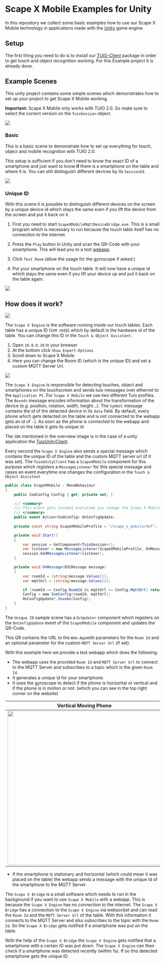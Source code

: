 # Scape X Mobile Examples for Unity

In this repository we collect some basic examples how to use our Scape X Mobile technology in applications made with the [Unity](https://unity.com) game engine.

## Setup

The first thing you need to do is to install our [TUIO-Client](https://github.com/InteractiveScapeGmbH/TuioUnityClient) package in order to get touch and object recognition working. For this Example project it is already done.

## Example Scenes

This unity project contains some simple scenes which demonstrates how to set up your project to get Scape X Mobile working.

**Important:** Scape X Mobile only works with TUIO 2.0. So make sure to select the correct version on the `TuioSession` object.

![](documentation/session-20.png)

### Basic

This is a basic scene to demonstrate how to set up everything for touch, object and mobile recognition with TUIO 2.0. 

This setup is sufficient if you don't need to know the exact ID of a smartphone and just want to know **if** there is a smartphone on the table and where it is. You can still distinguish different devices by its `SessionId`.

![](documentation/basic-viewport.png)


### Unique ID

With this scene it is possible to distinguish different devices on the screen by a unique device id which stays the same even if you lift the device from the screen and put it back on it. 

1. First you need to start `ScapeXMobileMqttDeviceBridge.exe`. This is a small program which is necessary to run because the touch table itself has no connection to the internet. 

2. Press the `Play` button in Unity and scan the QR-Code with your smartphone. This will lead you to a test [webapp](https://interactivescapegmbh.github.io/sxmtest.html).
3. Click `Test Room` (allow the usage for the gyroscope if asked.)
4. Put your smartphone on the touch table. It will now have a unique id which stays the same even if you lift your device up and put it back on the table again.

![](documentation/one-way-viewport.png)

## How does it work?

![](documentation/overview.png)

The `Scape X Engine` is the software running inside our touch tables. Each table has a unique ID (`SXM UUID`) which by default is the hardware id of the table. You can change this ID in the `Touch & Object Assistant`:
1. Open `10.0.0.20` in your browser
2. At the bottom click `Show Expert-Options`
3. Scroll down to Scape X Mobile
4. Here you can change the Room ID (which is the unique ID) and set a custom MQTT Server Url.

![](documentation/toa-config.png)

The `Scape X Engine` is responsible for detecting touches, object and smartphones on the touchscreen and sends tuio messages over ethernet to the `Application PC`. For `Scape X Mobile` we use two different Tuio profiles. The `Bounds` message encodes information about the transformation of the device (e.g. position, rotation, width, height...). The `Symbol` message contains the id of the detected device in its `data` field. By default, every phone which gets detected on the table and is not connected to the webapp gets an id of `-1`. As soon as the phone is connected to the webapp and placed on the table it gets its unique id.

The `SDK` mentioned in the overview image is in the case of a unity application the [TuioUnityClient](https://github.com/InteractiveScapeGmbH/TuioUnityClient). 

Every second the `Scape X Engine` also sends a special message which contains the unique ID of the table and the custom MQTT server url (if it was set). The `TuioUnityClient` has a `ScapeXMobile` component for this purpose which registers a `MessageListener` for this special message and raises en event everytime one changes the configuration in the `Touch & Object Assistant`

```csharp
public class ScapeXMobile : MonoBehaviour
{
    public SxmConfig Config { get; private set; }

    /// <summary>
    /// This event gets invoked everytime you change the Scape X Mobile configuration in the Touch & Object Assistant.
    /// </summary>
    public event Action<SxmConfig> OnConfigUpdate;
    
    private const string ScapeXMobileProfile = "/scape_x_mobile/def";

    private void Start()
    {
        var session = GetComponent<TuioSession>();
        var listener = new MessageListener(ScapeXMobileProfile, OnMessage);
        session.AddMessageListener(listener);
    }

    private void OnMessage(OSCMessage message)
    {
        var roomId = (string)message.Values[1];
        var mqttUrl = (string)message.Values[2];

        if (roomId == Config.RoomId && mqttUrl == Config.MqttUrl) return;
        Config = new SxmConfig(roomId, mqttUrl);
        OnConfigUpdate?.Invoke(Config);
    }
}
```

The `Unique ID` sample scene has a `QrUpdater` component which registers on the `OnConfigUpdate` event of the `ScapeXMobile` component and updates the QR-Code.

This QR contains the URL to the `Web-App`with parameters for the `Room Id` and an optional parameter for the custom `MQTT Server Url` (if set). 

With this example here we provide a test webapp which does the following:
- The webapp uses the provided `Room Id` and `MQTT Server Url` to connect to the MQTT Server and subscribes to a topic which is the given `Room Id`. 
- It generates a unique id for your smartphone. 
- It uses the gyroscope to detect if the phone is horizontal or vertical and if the phone is in motion or not. (which you can see in the top right corner on the website)

Vertical Moving Phone | Horizontal Stationary Phone
:-------:|:------:
<img src="documentation/vertical_moving.png" height="500">|<img src="documentation/horizontal_static.png" height="500">

- If the smartphone is stationary and horizontal (which could mean it was placed on the table) the webapp sends a message with the unique Id of the smartphone to the MQTT Server.

The `Scape X Bridge` is a small software which needs to run in the background if you want to use `Scape X Mobile` with a webapp. This is because the `Scape X Engine` has no connection to the internet. The `Scape X Bridge` has a connection to the `Scape X Engine` via websocket and can read the `Room Id` and the `MQTT Server Url` of the table. With this information it connects to the MQTT Server and also subscribes to the topic with the `Room Id`. So the `Scape X Bridge` gets notified if a smartphone was put on the table.

With the help of the `Scape X Bridge` the `Scape X Engine` gets notified that a smartphone with a certain ID was put down. The `Scape X Engine` can then check if a smartphone was detected recently (within 1s). If so this detected smartphone gets the unique ID.





